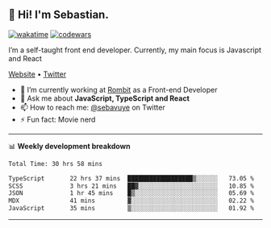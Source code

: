 ## 👋 Hi! I'm Sebastian.

[![wakatime](https://wakatime.com/badge/user/df0036c6-328a-4a39-be9b-e49417ed22a1.svg)](https://wakatime.com/@df0036c6-328a-4a39-be9b-e49417ed22a1)
[![codewars](https://www.codewars.com/users/sebavuye/badges/small)](https://www.codewars.com/users/sebavuye)

I’m a self-taught front end developer. Currently, my main focus is Javascript and React

[Website](https://sebastianvuye.be) • [Twitter](https://twitter.com/sebavuye)

- 🔭 I’m currently working at [Rombit](https://rombit.com/) as a Front-end Developer
- 💬 Ask me about **JavaScript, TypeScript and React**
- 📫 How to reach me: [@sebavuye](https://twitter.com/sebavuye) on Twitter
- ⚡ Fun fact: Movie nerd

-------

📊 **Weekly development breakdown**

<!--START_SECTION:waka-->

```txt
Total Time: 30 hrs 58 mins

TypeScript       22 hrs 37 mins  ██████████████████▒░░░░░░   73.05 %
SCSS             3 hrs 21 mins   ██▓░░░░░░░░░░░░░░░░░░░░░░   10.85 %
JSON             1 hr 45 mins    █▒░░░░░░░░░░░░░░░░░░░░░░░   05.69 %
MDX              41 mins         ▓░░░░░░░░░░░░░░░░░░░░░░░░   02.22 %
JavaScript       35 mins         ▒░░░░░░░░░░░░░░░░░░░░░░░░   01.92 %
```

<!--END_SECTION:waka-->
-------
